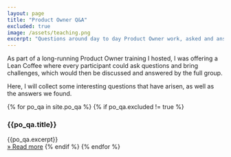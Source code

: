 ```yaml
---
layout: page
title: "Product Owner Q&A"
excluded: true
image: /assets/teaching.png
excerpt: "Questions around day to day Product Owner work, asked and answered by Product Owners and me."
---
```

As part of a long-running Product Owner training I hosted, I was offering a Lean Coffee where every participant could ask questions and bring challenges, which would then be discussed and answered by the full group.

Here, I will collect some interesting questions that have arisen, as well as the answers we found.

{% for po_qa in site.po_qa %}
{% if po_qa.excluded != true %}
### {{po_qa.title}}
{{po_qa.excerpt}}  
[&raquo;  Read more]({{po_qa.url}})
{% endif %}
{% endfor %}
